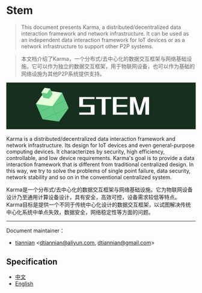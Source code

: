 # Stem

> This document presents Karma, a distributed/decentralized data interaction framework and network infrastructure. It can be used as an independent data interaction framework for IoT devices or as a network infrastructure to support other P2P systems.

> 本文档介绍了Karma，一个分布式/去中心化的数据交互框架与网络基础设施。它可以作为独立的数据交互框架，用于物联网设备，也可以作为基础的网络设施为其他P2P系统提供支持。

![](img/stem.png)

Karma is a distributed/decentralized data interaction framework and network infrastructure. Its design for IoT devices and even general-purpose computing devices. It characterizes by security, high efficiency, controllable, and low device requirements. Karma's goal is to provide a data interaction framework that is different from traditional centralized design. In this way, we try to solve the problems of single point failure, data security, network stability and so on in the conventional centralized system.

Karma是一个分布式/去中心化的数据交互框架与网络基础设施。它为物联网设备设计乃至通用计算设备设计，具有安全，高效可控，设备需求较低等特点。Karma目标是提供一个不同于传统中心化设计的数据交互框架，以试图解决传统中心化系统中单点失效，数据安全，网络稳定性等方面的问题。

---

Document maintainer：
- [tiannian](https://github.com/tiannian) <dtiannian@aliyun.com, dtiannian@gmail.com>

## Specification

- [中文](zh/README.md)
- [English](en/Readme.md)


